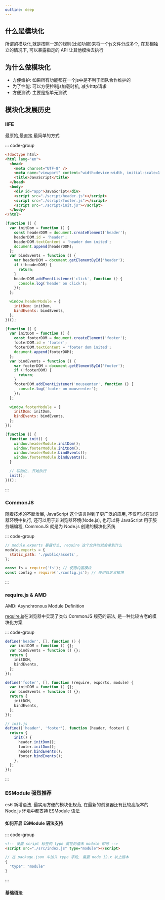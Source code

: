 ```yaml
---
outline: deep
---
```


## 什么是模块化

所谓的模块化,就是按照一定的规则(比如功能)来将一个js文件分成多个, 在互相独立的情况下, 可以暴露指定的 API 让其他模块去执行

## 为什么做模块化

- 方便维护: 如果所有功能都在一个js中是不利于团队合作维护的
- 为了性能: 可以方便控制js加载时机, 减少http请求
- 方便测试: 主要是指单元测试

## 模块化发展历史

### IIFE

最原始,最直接,最简单的方式

::: code-group

```html [index.html]
<!doctype html>
<html lang="en">
  <head>
    <meta charset="UTF-8" />
    <meta name="viewport" content="width=device-width, initial-scale=1.0" />
    <title>JavaScript</title>
  </head>
  <body>
    <div id="app">JavaScript</div>
    <script src="./script/header.js"></script>
    <script src="./script/footer.js"></script>
    <script src="./script/init.js"></script>
  </body>
</html>
```

```js [header.js]
(function () {
  var initDom = function () {
    const headerDOM = document.createElement('header');
    headerDOM.id = 'header';
    headerDOM.textContent = 'header dom inited';
    document.append(headerDOM);
  };
  var bindEvents = function () {
    var headerDOM = document.getElementById('header');
    if (!headerDOM) {
      return;
    }
    headerDOM.addEventListener('click', function () {
      console.log('header on click');
    });
  };

  window.headerModule = {
    initDom: initDom,
    bindEvents: bindEvents,
  };
})();
```

```js [footer.js]
(function () {
  var initDom = function () {
    const footerDOM = document.createElement('footer');
    footerDOM.id = 'footer';
    footerDOM.textContent = 'footer dom inited';
    document.append(footerDOM);
  };
  var bindEvents = function () {
    var footerDOM = document.getElementById('footer');
    if (!footerDOM) {
      return;
    }
    footerDOM.addEventListener('mouseenter', function () {
      console.log('footer on mouseenter');
    });
  };

  window.footerModule = {
    initDom: initDom,
    bindEvents: bindEvents,
  };
});
```

```js [init.js]
(function () {
  function init() {
    window.headerModule.initDom();
    window.footerModule.initDom();
    window.headerModule.bindEvents();
    window.footerModule.bindEvents();
  }

  // 初始化, 开始执行
  init();
})();
```

:::

### CommonJS

随着技术的不断发展, JavaScript 这个语言得到了更广泛的应用, 不仅可以在浏览器环境中执行, 还可以用于非浏览器环境(Node.js), 也可以将 JavaScript 用于服务端编程, CommonJS 就是为 Node.js 创建的模块化系统

::: code-group

```js [定义模块]
// module.exports 暴露什么, require 这个文件时就会拿到什么
module.exports = {
  static_path: './public/assets',
};
```

```js [使用模块]
const fs = require('fs'); // 使用内置模块
const config = require('./config.js'); // 使用自定义模块
```

:::

### require.js & AMD

AMD: Asynchronous Module Definition

[require.js](https://requirejs.org/)在浏览器中实现了类似 CommonJS 规范的语法, 是一种比较古老的模块化方案

::: code-group

```js [定义模块]
define('header', [], function () {
  var initDOM = function () {};
  var bindEvents = function () {};
  return {
    initDOM,
    bindEvents,
  };
});

define('footer', [], function (require, exports, module) {
  var initDOM = function () {};
  var bindEvents = function () {};
  return {
    initDOM,
    bindEvents,
  };
});
```

```js [使用模块]
// init.js
define(['header', 'footer'], function (header, footer) {
  return {
    init() {
      header.initDom();
      footer.initDom();
      header.bindEvents();
      footer.bindEvents();
    },
  };
});
```

:::

### ESModule 强烈推荐

es6 新增语法, 最实用方便的模块化规范, 在最新的浏览器还有比较高版本的 Node.js 环境中都支持 ESModule 语法

#### 如何开启 ESModule 语法支持

::: code-group

```html [浏览器环境]
<!-- 设置 script 标签的 type 属性的值未 module 即可 -->
<script src="./src/index.js" type="module"></script>
```

```js [Node.js环境]
// 在 package.json 中加入 type 字段, 需要 node 12.x 以上版本
{
  "type": "module"
}
```

:::

#### 基础语法

